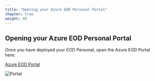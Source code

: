 ```yaml
---
title: "Opening your Azure EOD Personal Portal"
chapter: true
weight: 40
---
```

## Opening your Azure EOD Personal Portal ##

Once you have deployed your EOD Personal, open the Azure EOD Portal here:

[Azure EOD Portal](https://portal-1007-westus2.prod001.genesysengage.com/)

![Portal](/images/file_1586363225629_pec-portal.png)

